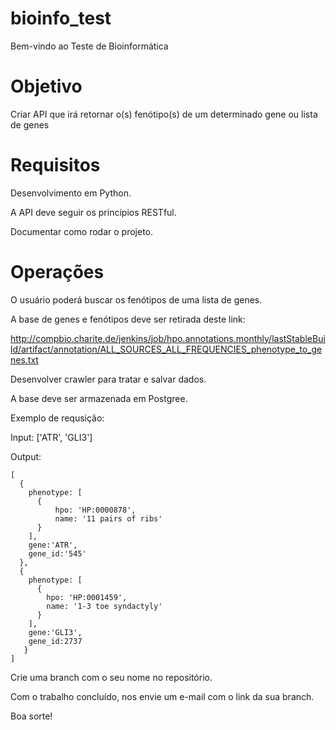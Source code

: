 # bioinfo_test
Bem-vindo ao Teste de Bioinformática

# Objetivo
Criar API que irá retornar o(s) fenótipo(s) de um determinado gene ou lista de genes

# Requisitos
Desenvolvimento em Python.

A API deve seguir os princípios RESTful.

Documentar como rodar o projeto.

# Operações
O usuário poderá buscar os fenótipos de uma lista de genes.

A base de genes e fenótipos deve ser retirada deste link:

http://compbio.charite.de/jenkins/job/hpo.annotations.monthly/lastStableBuild/artifact/annotation/ALL_SOURCES_ALL_FREQUENCIES_phenotype_to_genes.txt

Desenvolver crawler para tratar e salvar dados.

A base deve ser armazenada em Postgree.


Exemplo de requsição:

Input: ['ATR', 'GLI3']

Output: 
```
[
  {
    phenotype: [
      {
          hpo: 'HP:0000878',
          name: '11 pairs of ribs'
      }
    ],
    gene:'ATR', 
    gene_id:'545'
  }, 
  {
    phenotype: [
      {
        hpo: 'HP:0001459',
        name: '1-3 toe syndactyly'
      }
    ], 
    gene:'GLI3', 
    gene_id:2737
   }
]
```

Crie uma branch com o seu nome no repositório.

Com o trabalho concluído, nos envie um e-mail com o link da sua branch.

Boa sorte!
